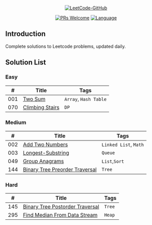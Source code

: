 <p align="center">
  <a href="https://github.com/fonxian/leetcode"><img src="http://p9ucdlghd.bkt.clouddn.com/leetcode-github.png" alt="LeetCode-GitHub"></a>
</p>

<p align="center">
  <a href="http://makeapullrequest.com"><img src="https://img.shields.io/badge/PRs-Welcome-brightgreen.svg" alt="PRs Welcome"></a>
  <a href="https://github.com/fonxian/leetcode"><img src="https://img.shields.io/badge/Lang-Java%2FPython%2FJS%2FCPP%2FGo%2F...-blue.svg" alt="Language"></a>
</p>

## Introduction
Complete solutions to Leetcode problems, updated daily.

## Solution List

### Easy

| # | Title | Tags |
|---|---|---|
| 001 | [Two Sum](https://github.com/fonxian/leetcode/tree/master/solution/001.two-sum) | `Array`, `Hash Table` |
| 070 | [Climbing Stairs](https://github.com/fonxian/leetcode/tree/master/solution/070.climbing-stairs) | `DP` |


### Medium

| # | Title | Tags |
|---|---|---|
| 002 | [Add Two Numbers](https://github.com/fonxian/leetcode/tree/master/solution/002.add-two-numbers) | `Linked List`, `Math` |
| 003 | [Longest-Substring](https://github.com/fonxian/leetcode/tree/master/solution/003.longest-substring-without-repeating-characters) | `Queue` |
| 049 | [Group Anagrams](https://github.com/fonxian/leetcode/tree/master/solution/049.group-anagrams) | `List`,`Sort` |
| 144 | [Binary Tree Preorder Traversal](https://github.com/fonxian/leetcode/tree/master/solution/144.binary-tree-preorder-traversal) | `Tree` |


### Hard

| # | Title | Tags |
|---|---|---|
| 145 | [Binary Tree Postorder Traversal](https://github.com/fonxian/leetcode/tree/master/solution/145.binary-tree-postorder-traversal) | `Tree` |
| 295 | [Find Median From Data Stream](https://github.com/fonxian/leetcode/tree/master/solution/295.find-median-from-data-stream) | `Heap` |



